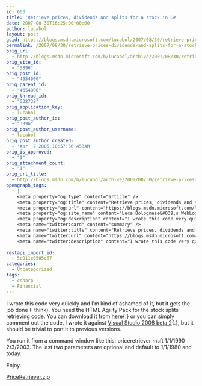 ```yaml
---
id: 663
title: 'Retrieve prices, dividends and splits for a stock in C#'
date: 2007-08-30T16:25:00+00:00
author: lucabol
layout: post
guid: https://blogs.msdn.microsoft.com/lucabol/2007/08/30/retrieve-prices-dividends-and-splits-for-a-stock-in-c/
permalink: /2007/08/30/retrieve-prices-dividends-and-splits-for-a-stock-in-c/
orig_url:
  - http://blogs.msdn.microsoft.com/b/lucabol/archive/2007/08/30/retrieve-prices-dividends-and-splits-for-a-stock-in-c.aspx
orig_site_id:
  - "3896"
orig_post_id:
  - "4654000"
orig_parent_id:
  - "4654000"
orig_thread_id:
  - "532738"
orig_application_key:
  - lucabol
orig_post_author_id:
  - "3896"
orig_post_author_username:
  - lucabol
orig_post_author_created:
  - 'Apr  2 2005 10:57:56:453AM'
orig_is_approved:
  - "1"
orig_attachment_count:
  - "1"
orig_url_title:
  - http://blogs.msdn.com/b/lucabol/archive/2007/08/30/retrieve-prices-dividends-and-splits-for-a-stock-in-c.aspx
opengraph_tags:
  - |
    <meta property="og:type" content="article" />
    <meta property="og:title" content="Retrieve prices, dividends and splits for a stock in C#" />
    <meta property="og:url" content="https://blogs.msdn.microsoft.com/lucabol/2007/08/30/retrieve-prices-dividends-and-splits-for-a-stock-in-c/" />
    <meta property="og:site_name" content="Luca Bolognese&#039;s WebLog" />
    <meta property="og:description" content="I wrote this code very quickly and I'm kind of ashamed of it, but it gets the job done (I think). You need the HTML Agility Pack for the stock splits retrieving code. You can download it from here&nbsp;or you can simply comment out the code. I wrote it against Visual Studio 2008 beta 2,..." />
    <meta name="twitter:card" content="summary" />
    <meta name="twitter:title" content="Retrieve prices, dividends and splits for a stock in C#" />
    <meta name="twitter:url" content="https://blogs.msdn.microsoft.com/lucabol/2007/08/30/retrieve-prices-dividends-and-splits-for-a-stock-in-c/" />
    <meta name="twitter:description" content="I wrote this code very quickly and I'm kind of ashamed of it, but it gets the job done (I think). You need the HTML Agility Pack for the stock splits retrieving code. You can download it from here&nbsp;or you can simply comment out the code. I wrote it against Visual Studio 2008 beta 2,..." />
    
restapi_import_id:
  - 5c011e0505e67
categories:
  - Uncategorized
tags:
  - csharp
  - Financial
---
```

I wrote this code very quickly and I'm kind of ashamed of it, but it gets the job done (I think). You need the HTML Agility Pack for the stock splits retrieving code. You can download it from [here](http://www.codeplex.com/htmlagilitypack/Release/ProjectReleases.aspx?ReleaseId=272){.}&nbsp;or you can simply comment out the code. I wrote it against [Visual Studio 2008 beta 2](http://msdn2.microsoft.com/en-us/vstudio/aa700831.aspx){.}, but it should be trivial to port it to previous versions.

You run it from a command window like this: priceretriever msft 1/1/1990 2/3/2003. The last two parameters are optional and default to 1/1/1980 and today.

Enjoy.

[PriceRetriever.zip](https://msdnshared.blob.core.windows.net/media/MSDNBlogsFS/prod.evol.blogs.msdn.com/CommunityServer.Components.PostAttachments/00/04/65/40/00/PriceRetriever.zip)